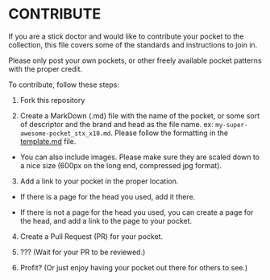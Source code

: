 # CONTRIBUTE

If you are a stick doctor and would like to contribute your pocket to the collection, this file covers some of the standards and instructions to join in.

Please only post your own pockets, or other freely available pocket patterns with the proper credit.

To contribute, follow these steps:

1. Fork this repository

2. Create a MarkDown (.md) file with the name of the pocket, or some sort of descriptor and the brand and head as the file name. ex: `my-super-awesome-pocket_stx_x10.md`. Please follow the formatting in the [template.md](template.md) file.

  * You can also include images. Please make sure they are scaled down to a nice size (600px on the long end, compressed jpg format).

3. Add a link to your pocket in the proper location.

  * If there is a page for the head you used, add it there.

  * If there is not a page for the head you used, you can create a page for the head, and add a link to the page to your pocket.

4. Create a Pull Request (PR) for your pocket.

5. ??? (Wait for your PR to be reviewed.)

6. Profit? (Or just enjoy having your pocket out there for others to see.)
